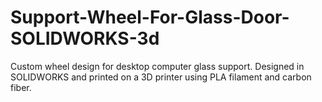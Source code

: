 # Support-Wheel-For-Glass-Door-SOLIDWORKS-3d
Custom wheel design for desktop computer glass support. Designed in SOLIDWORKS and printed on a 3D printer using PLA filament and carbon fiber.
